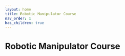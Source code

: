 ```yaml
---
layout: home
title: Robotic Manipulator Course
nav_order: 1
has_children: true
---
```


# Robotic Manipulator Course